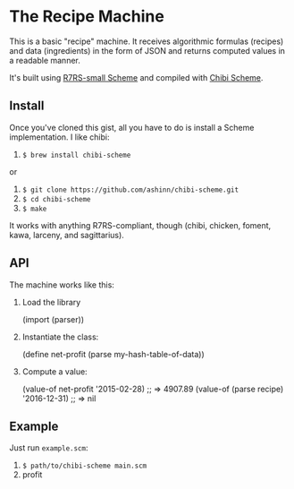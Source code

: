 # The Recipe Machine

This is a basic "recipe" machine. It receives algorithmic formulas (recipes) and data (ingredients) in the form of JSON and returns computed values in a readable manner.

It's built using [R7RS-small Scheme](http://trac.sacrideo.us/wg/wiki/R7RSHomePage) and compiled with [Chibi Scheme](http://synthcode.com/wiki/chibi-scheme).

## Install

Once you've cloned this gist, all you have to do is install a Scheme implementation. I like chibi:

1. `$ brew install chibi-scheme`

or

1. `$ git clone https://github.com/ashinn/chibi-scheme.git`
2. `$ cd chibi-scheme`
3. `$ make`

It works with anything R7RS-compliant, though (chibi, chicken, foment, kawa, larceny, and sagittarius).

## API

The machine works like this:

1. Load the library

    (import (parser))

2. Instantiate the class:

    (define net-profit (parse my-hash-table-of-data))

3. Compute a value:

    (value-of net-profit '2015-02-28) ;; => 4907.89
    (value-of (parse recipe) '2016-12-31) ;; => nil

## Example

Just run `example.scm`:

1. `$ path/to/chibi-scheme main.scm`
2. profit